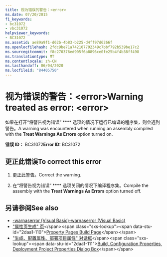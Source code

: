 ```yaml
---
title: 视为错误的警告：<error>
ms.date: 07/20/2015
f1_keywords:
- bc31072
- vbc31072
helpviewer_keywords:
- BC31072
ms.assetid: ae89a9f1-d62b-4b83-b225-d4ff97d6266f
ms.openlocfilehash: 2fdc9be71a742107792349c7bbf792b539be17c2
ms.sourcegitcommit: f8c270376ed905f6a8896ce0fe25b4f4b38ff498
ms.translationtype: MT
ms.contentlocale: zh-CN
ms.lasthandoff: 06/04/2020
ms.locfileid: "84405750"
---
```

# <a name="warning-treated-as-error-error"></a><span data-ttu-id="2daa1-102">视为错误的警告：\<error></span><span class="sxs-lookup"><span data-stu-id="2daa1-102">Warning treated as error: \<error></span></span>
<span data-ttu-id="2daa1-103">如果在打开“将警告视为错误” \*\*\*\* 选项的情况下运行已编译的程序集，则会遇到警告。</span><span class="sxs-lookup"><span data-stu-id="2daa1-103">A warning was encountered when running an assembly compiled with the **Treat Warnings As Errors** option turned on.</span></span>  
  
 <span data-ttu-id="2daa1-104">**错误 ID：** BC31072</span><span class="sxs-lookup"><span data-stu-id="2daa1-104">**Error ID:** BC31072</span></span>  
  
## <a name="to-correct-this-error"></a><span data-ttu-id="2daa1-105">更正此错误</span><span class="sxs-lookup"><span data-stu-id="2daa1-105">To correct this error</span></span>  
  
1. <span data-ttu-id="2daa1-106">更正此警告。</span><span class="sxs-lookup"><span data-stu-id="2daa1-106">Correct the warning.</span></span>  
  
2. <span data-ttu-id="2daa1-107">在“将警告视为错误” \*\*\*\* 选项关闭的情况下编译程序集。</span><span class="sxs-lookup"><span data-stu-id="2daa1-107">Compile the assembly with the **Treat Warnings As Errors** option turned off.</span></span>  
  
## <a name="see-also"></a><span data-ttu-id="2daa1-108">另请参阅</span><span class="sxs-lookup"><span data-stu-id="2daa1-108">See also</span></span>

- [<span data-ttu-id="2daa1-109">-warnaserror (Visual Basic)</span><span class="sxs-lookup"><span data-stu-id="2daa1-109">-warnaserror (Visual Basic)</span></span>](../reference/command-line-compiler/warnaserror.md)
- <span data-ttu-id="2daa1-110">["属性页生成" 页](https://docs.microsoft.com/previous-versions/visualstudio/visual-studio-2010/zxbs6ywz(v=vs.100))</span><span class="sxs-lookup"><span data-stu-id="2daa1-110">[Property Pages Build Page](https://docs.microsoft.com/previous-versions/visualstudio/visual-studio-2010/zxbs6ywz(v=vs.100))</span></span>
- <span data-ttu-id="2daa1-111">["生成、配置属性、部署项目属性" 对话框](https://docs.microsoft.com/previous-versions/visualstudio/visual-studio-2010/1befw7hy(v=vs.100))</span><span class="sxs-lookup"><span data-stu-id="2daa1-111">[Build, Configuration Properties, Deployment Project Properties Dialog Box](https://docs.microsoft.com/previous-versions/visualstudio/visual-studio-2010/1befw7hy(v=vs.100))</span></span>
